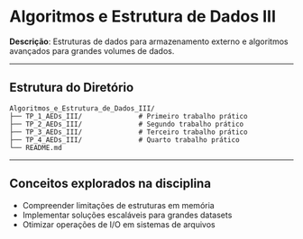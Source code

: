 # Algoritmos e Estrutura de Dados III

**Descrição**: Estruturas de dados para armazenamento externo e algoritmos avançados para grandes volumes de dados.

---

## Estrutura do Diretório

```
Algoritmos_e_Estrutura_de_Dados_III/
├── TP_1_AEDs_III/              # Primeiro trabalho prático
├── TP_2_AEDs_III/              # Segundo trabalho prático
├── TP_3_AEDs_III/              # Terceiro trabalho prático
├── TP_4_AEDs_III/              # Quarto trabalho prático
└── README.md
```

---

## Conceitos explorados na disciplina

- Compreender limitações de estruturas em memória
- Implementar soluções escaláveis para grandes datasets
- Otimizar operações de I/O em sistemas de arquivos
